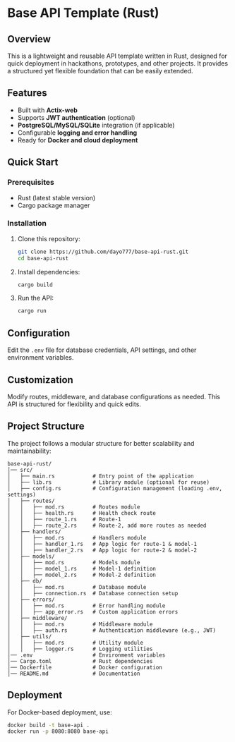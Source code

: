 # Base API Template (Rust)

## Overview
This is a lightweight and reusable API template written in Rust, designed for quick deployment in hackathons, prototypes, and other projects. It provides a structured yet flexible foundation that can be easily extended.

## Features
- Built with **Actix-web**
- Supports **JWT authentication** (optional)
- **PostgreSQL/MySQL/SQLite** integration (if applicable)
- Configurable **logging and error handling**
- Ready for **Docker and cloud deployment**

## Quick Start

### Prerequisites
- Rust (latest stable version)
- Cargo package manager

### Installation
1. Clone this repository:
   ```sh
   git clone https://github.com/dayo777/base-api-rust.git
   cd base-api-rust
   ```

2. Install dependencies:
   ```sh
   cargo build
   ```

3. Run the API:
   ```sh
   cargo run
   ```

## Configuration
Edit the `.env` file for database credentials, API settings, and other environment variables.

## Customization
Modify routes, middleware, and database configurations as needed. This API is structured for flexibility and quick edits.

## Project Structure
The project follows a modular structure for better scalability and maintainability:
```
base-api-rust/
│── src/
│   ├── main.rs            # Entry point of the application
│   ├── lib.rs             # Library module (optional for reuse)
│   ├── config.rs          # Configuration management (loading .env, settings)
│   ├── routes/
│   │   ├── mod.rs         # Routes module
│   │   ├── health.rs      # Health check route
│   │   ├── route_1.rs     # Route-1
│   │   ├── route_2.rs     # Route-2, add more routes as needed   
│   ├── handlers/
│   │   ├── mod.rs         # Handlers module
│   │   ├── handler_1.rs   # App logic for route-1 & model-1
│   │   ├── handler_2.rs   # App logic for route-2 & model-2
│   ├── models/
│   │   ├── mod.rs         # Models module
│   │   ├── model_1.rs     # Model-1 definition
│   │   ├── model_2.rs     # Model-2 definition
│   ├── db/
│   │   ├── mod.rs         # Database module
│   │   ├── connection.rs  # Database connection setup
│   ├── errors/
│   │   ├── mod.rs         # Error handling module
│   │   ├── app_error.rs   # Custom application errors
│   ├── middleware/
│   │   ├── mod.rs         # Middleware module
│   │   ├── auth.rs        # Authentication middleware (e.g., JWT)
│   ├── utils/
│   │   ├── mod.rs         # Utility module
│   │   ├── logger.rs      # Logging utilities
│── .env                   # Environment variables
│── Cargo.toml             # Rust dependencies
│── Dockerfile             # Docker configuration
│── README.md              # Documentation
```

## Deployment
For Docker-based deployment, use:
```sh
docker build -t base-api .
docker run -p 8080:8080 base-api
```
